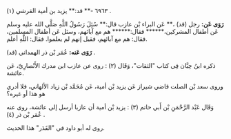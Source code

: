 ٦٩٦٣ -** قد:** يزيد بن أمية القرشي (١) .

**رَوَى عَن:** رجل (قد) ،** عَن البراء بْن عازب قال:** سُئِلَ رَسُولُ اللَّهِ صَلَّى الله عليه وسلم عَن أطفال المشركين،****** فقال:****** هم مع آبائهم، وسئل عَن أطفال المسلمين، فقال: هم مع آبائهم، فقيل إنهم لم يعلموا. فقال: اللَّهِ أعلم.

**رَوَى عَنه:** عُمَر بْن ذر الهمداني (قد) .

ذكره ابنُ حِبَّان فِي كتاب "الثقات"، وَقَال (٢) : روى عن عازب ابن مدرك الأَنْصارِيّ، عَن عائشة.

وروى سعد بْن الصلت قاضي شيراز عَن يزيد بْن أمية، عَن مُحَمَّد بْن زياد الألهاني، فلا أدري هو هذا أو غيره؟

وَقَال عَبْد الرَّحْمَنِ بْن أَبي حاتم (٣) : يزيد بْن أمية أن عازبا أرسل إلى عائشة، روى عنه عُمَر بْن ذر (٤) .

روى له أبو داود في "القَدَر" هذا الحديث.